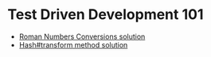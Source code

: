 Test Driven Development 101
===========================

* [Roman Numbers Conversions solution](/tdd/roman-numbers)
* [Hash#transform method solution](/tdd/transform) 
